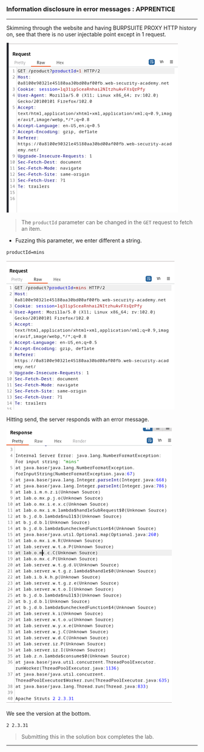 
### Information disclosure in error messages : APPRENTICE

---

Skimming through the website and having BURPSUITE PROXY HTTP history on, see that there is no user injectable point except in 1 request.

![](./screenshots/lab1-req.png)

> The `productId` parameter can be changed in the `GET` request to fetch an item.

- Fuzzing this parameter, we enter different a string.
```
productId=mins
```

![](./screenshots/lab1-string.png)

Hitting send, the server responds with an error message.

![](./screenshots/lab1-err.png)

We see the version at the bottom.
```
2 2.3.31
```

> Submitting this in the solution box completes the lab.

---
